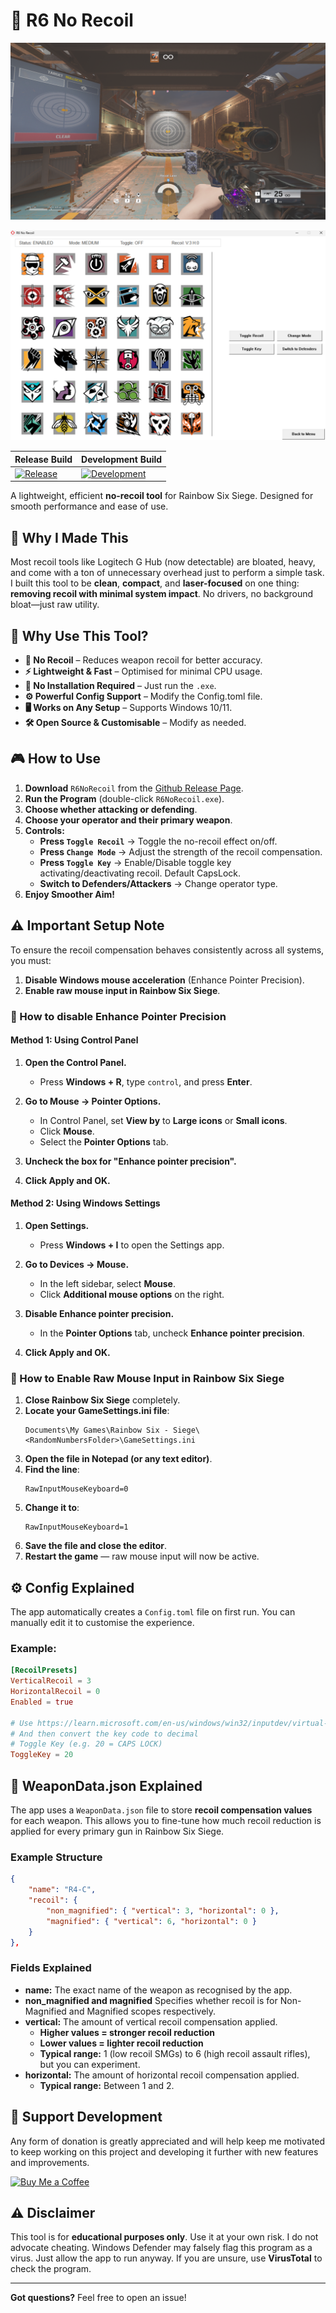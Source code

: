 # 🎯 R6 No Recoil

![Preview](website/public/image.png)

<div align="center">
    <a href="https://github.com/Harry-Hopkinson/R6-No-Recoil/releases/latest">
        <img src="https://raw.githubusercontent.com/Harry-Hopkinson/R6-No-Recoil/master/website/public/app.png" alt="App Preview" width="750px">
    </a>

| Release Build | Development Build |
|---------------|-------------------|
| [![Release](https://img.shields.io/badge/Release%20Build-Download-blue?style=for-the-badge&logo=github)](https://github.com/Harry-Hopkinson/R6-No-Recoil/releases/latest/download/R6NoRecoil.zip) | [![Development](https://img.shields.io/badge/Development%20Build-Download-yellow?style=for-the-badge&logo=github)](https://nightly.link/Harry-Hopkinson/R6-No-Recoil/workflows/CI/main/R6NoRecoil.zip) |
</div>

A lightweight, efficient **no-recoil tool** for Rainbow Six Siege. Designed for smooth performance and ease of use.

## 🧠 Why I Made This

Most recoil tools like Logitech G Hub (now detectable) are bloated, heavy, and come with a ton of unnecessary overhead just to perform a simple task. I built this tool to be **clean**, **compact**, and **laser-focused** on one thing: **removing recoil with minimal system impact**. No drivers, no background bloat—just raw utility.

## 🚀 Why Use This Tool?

- **📌 No Recoil** – Reduces weapon recoil for better accuracy.
- **⚡ Lightweight & Fast** – Optimised for minimal CPU usage.
- **🔧 No Installation Required** – Just run the `.exe`.
- **⚙️ Powerful Config Support** – Modify the Config.toml file.
- **🖥️ Works on Any Setup** – Supports Windows 10/11.
- **🛠️ Open Source & Customisable** – Modify as needed.

## 🎮 How to Use

1. **Download** `R6NoRecoil` from the [Github Release Page](https://github.com/Harry-Hopkinson/R6-No-Recoil/releases/latest).
2. **Run the Program** (double-click `R6NoRecoil.exe`).
3. **Choose whether attacking or defending**.
4. **Choose your operator and their primary weapon**.
5. **Controls:**
   - **Press `Toggle Recoil`** → Toggle the no-recoil effect on/off.
   - **Press `Change Mode`** → Adjust the strength of the recoil compensation.
   - **Press `Toggle Key`** -> Enable/Disable toggle key activating/deactivating recoil. Default CapsLock.
   - **Switch to Defenders/Attackers** -> Change operator type.
6. **Enjoy Smoother Aim!**

## ⚠️ Important Setup Note

To ensure the recoil compensation behaves consistently across all systems, you must:

1. **Disable Windows mouse acceleration** (Enhance Pointer Precision).
2. **Enable raw mouse input in Rainbow Six Siege**.

### 🔧 How to disable **Enhance Pointer Precision**

#### Method 1: Using Control Panel
1. **Open the Control Panel.**
   - Press **Windows + R**, type `control`, and press **Enter**.

2. **Go to Mouse → Pointer Options.**
   - In Control Panel, set **View by** to **Large icons** or **Small icons**.
   - Click **Mouse**.
   - Select the **Pointer Options** tab.

3. **Uncheck the box for "Enhance pointer precision".**

4. **Click Apply and OK.**

#### Method 2: Using Windows Settings
1. **Open Settings.**
   - Press **Windows + I** to open the Settings app.

2. **Go to Devices → Mouse.**
   - In the left sidebar, select **Mouse**.
   - Click **Additional mouse options** on the right.

3. **Disable Enhance pointer precision.**
   - In the **Pointer Options** tab, uncheck **Enhance pointer precision**.

4. **Click Apply and OK.**

### 🎯 How to Enable Raw Mouse Input in Rainbow Six Siege

1. **Close Rainbow Six Siege** completely.
2. **Locate your GameSettings.ini file**:
    ```plaintext
    Documents\My Games\Rainbow Six - Siege\<RandomNumbersFolder>\GameSettings.ini
    ```
3. **Open the file in Notepad (or any text editor)**.
4. **Find the line**:
    ```plaintext
    RawInputMouseKeyboard=0
    ```
5. **Change it to**:
    ```plaintext
    RawInputMouseKeyboard=1
    ```
6. **Save the file and close the editor**.
7. **Restart the game** — raw mouse input will now be active.

## ⚙️ Config Explained

The app automatically creates a `Config.toml` file on first run. You can manually edit it to customise the experience.

### Example:

```toml
[RecoilPresets]
VerticalRecoil = 3
HorizontalRecoil = 0
Enabled = true

# Use https://learn.microsoft.com/en-us/windows/win32/inputdev/virtual-key-codes
# And then convert the key code to decimal
# Toggle Key (e.g. 20 = CAPS LOCK)
ToggleKey = 20
```

## 🔫 WeaponData.json Explained

The app uses a `WeaponData.json` file to store **recoil compensation values** for each weapon. This allows you to fine-tune how much recoil reduction is applied for every primary gun in Rainbow Six Siege.

### Example Structure

```json
{
    "name": "R4-C",
    "recoil": {
        "non_magnified": { "vertical": 3, "horizontal": 0 },
        "magnified": { "vertical": 6, "horizontal": 0 }
    }
},
```

### Fields Explained

- **name:** The exact name of the weapon as recognised by the app.
- **non_magnified and magnified** Specifies whether recoil is for Non-Magnified and Magnified scopes respectively.
- **vertical:** The amount of vertical recoil compensation applied.
  - **Higher values = stronger recoil reduction**
  - **Lower values = lighter recoil reduction**
  - **Typical range:** 1 (low recoil SMGs) to 6 (high recoil assault rifles), but you can experiment.
- **horizontal:** The amount of horizontal recoil compensation applied.
  - **Typical range:** Between 1 and 2.

## 💸 Support Development

Any form of donation is greatly appreciated and will help keep me motivated to keep working on this project and developing it further with new features and improvements.

[![Buy Me a Coffee](https://img.shields.io/badge/buymeacoffee-donate-yellow)](https://www.buymeacoffee.com/HarryHopkinson)

## ⚠️ Disclaimer

This tool is for **educational purposes only**. Use it at your own risk. I do not advocate cheating.
Windows Defender may falsely flag this program as a virus. Just allow the app to run anyway. If you are unsure, use **VirusTotal** to check the program.

---

**Got questions?** Feel free to open an issue!
